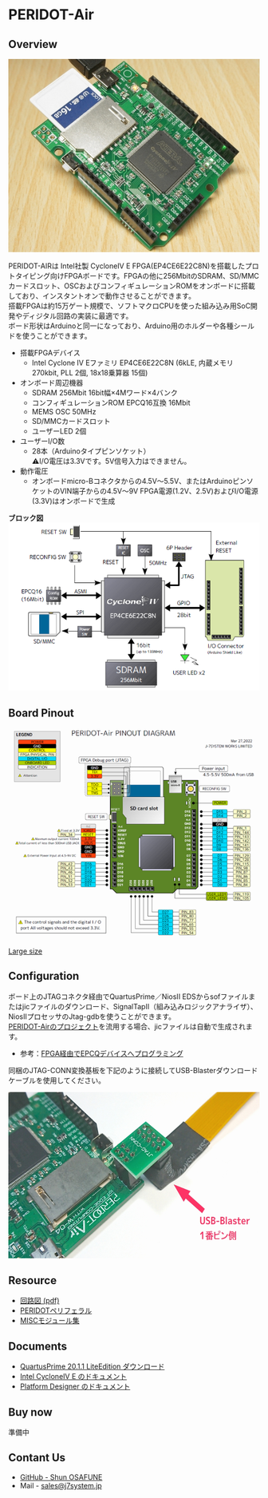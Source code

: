 PERIDOT-Air
===========

Overview
--------
<img src="https://raw.githubusercontent.com/osafune/peridot_air/master/img/air_thumb.jpg">

PERIDOT-AIRは Intel社製 CycloneIV E FPGA(EP4CE6E22C8N)を搭載したプロトタイピング向けFPGAボードです。FPGAの他に256MbitのSDRAM、SD/MMCカードスロット、OSCおよびコンフィギュレーションROMをオンボードに搭載しており、インスタントオンで動作させることができます。  
搭載FPGAは約15万ゲート規模で、ソフトマクロCPUを使った組み込み用SoC開発やディジタル回路の実装に最適です。  
ボード形状はArduinoと同一になっており、Arduino用のホルダーや各種シールドを使うことができます。  

- 搭載FPGAデバイス
	- Intel Cyclone IV Eファミリ EP4CE6E22C8N
	(6kLE, 内蔵メモリ 270kbit, PLL 2個, 18x18乗算器 15個)
- オンボード周辺機器
	- SDRAM 256Mbit 16bit幅×4Mワード×4バンク
	- コンフィギュレーションROM EPCQ16互換 16Mbit
	- MEMS OSC 50MHz
	- SD/MMCカードスロット
	- ユーザーLED 2個
- ユーザーI/O数
	- 28本（Arduinoタイプピンソケット）  
	⚠️I/O電圧は3.3Vです。5V信号入力はできません。
- 動作電圧
	- オンボードmicro-Bコネクタからの4.5V～5.5V、またはArduinoピンソケットのVIN端子からの4.5V～9V
	FPGA電源(1.2V、2.5V)およびI/O電源(3.3V)はオンボードで生成

**ブロック図**
<img src="https://raw.githubusercontent.com/osafune/peridot_air/master/img/air_block.png">


Board Pinout
------------
<img src="https://raw.githubusercontent.com/osafune/peridot_air/master/img/air_pinout.png">

[Large size](https://raw.githubusercontent.com/osafune/peridot_air/master/img/air_pinout_large.png)


Configuration
-------------
ボード上のJTAGコネクタ経由でQuartusPrime／NiosII EDSからsofファイルまたはjicファイルのダウンロード、SignalTapII（組み込みロジックアナライザ）、NiosIIプロセッサのJtag-gdbを使うことができます。  
[PERIDOT-Airのプロジェクト](https://github.com/osafune/peridot_air/tree/main/fpga)を流用する場合、jicファイルは自動で生成されます。
- 参考：[FPGA経由でEPCQデバイスへプログラミング](https://www.macnica.co.jp/business/semiconductor/articles/intel/122065/)

同梱のJTAG-CONN変換基板を下記のように接続してUSB-Blasterダウンロードケーブルを使用してください。

<img src="https://raw.githubusercontent.com/osafune/peridot_air/master/img/air_jtagconn.jpg" width="600" height="333">



Resource
--------
- [回路図 (pdf)](https://raw.githubusercontent.com/osafune/peridot_air/master/pcb/peridot_air_pcb_schem_rev1.1r.pdf)
- [PERIDOTペリフェラル](https://github.com/osafune/peridot_peripherals)
- [MISCモジュール集](https://github.com/osafune/misc_hdl_module)


Documents
---------
- [QuartusPrime 20.1.1 LiteEdition ダウンロード](https://www.intel.com/content/www/us/en/software-kit/660907/intel-quartus-prime-lite-edition-design-software-version-20-1-1-for-windows.html)
- [Intel CycloneIV E のドキュメント](https://www.intel.co.jp/content/www/jp/ja/products/details/fpga/cyclone/iv/docs.html?s=Newest)
- [Platform Designer のドキュメント](https://www.intel.co.jp/content/www/jp/ja/software/programmable/quartus-prime/qts-platform-designer.html)


Buy now
-------

準備中


Contant Us
----------
- [GitHub - Shun OSAFUNE](https://github.com/osafune)
- Mail - sales@j7system.jp
